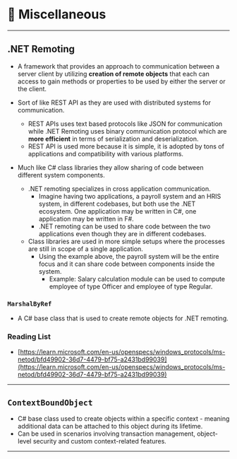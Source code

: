 # 🍯 Miscellaneous
---

## .NET Remoting

- A framework that provides an approach to communication between a server client by utilizing **creation of remote objects** that each can access to gain methods or properties to be used by either the server or the client.
    
- Sort of like REST API as they are used with distributed systems for communication.
    
    - REST APIs uses text based protocols like JSON for communication while .NET Remoting uses binary communication protocol which are **more efficient** in terms of serialization and deserialization.
    - REST API is used more because it is simple, it is adopted by tons of applications and compatibility with various platforms.
- Much like C# class libraries they allow sharing of code between different system components.
    
    - .NET remoting specializes in cross application communication.
        - Imagine having two applications, a payroll system and an HRIS system, in different codebases, but both use the .NET ecosystem. One application may be written in C#, one application may be written in F#.
        - .NET remoting can be used to share code between the two applications even though they are in different codebases.
    - Class libraries are used in more simple setups where the processes are still in scope of a single application.
        - Using the example above, the payroll system will be the entire focus and it can share code between components inside the system.
            - Example: Salary calculation module can be used to compute employee of type Officer and employee of type Regular.

### `MarshalByRef`

- A C# base class that is used to create remote objects for .NET remoting.

### Reading List

- [https://learn.microsoft.com/en-us/openspecs/windows_protocols/ms-netod/bfd49902-36d7-4479-bf75-a2431bd99039](https://learn.microsoft.com/en-us/openspecs/windows_protocols/ms-netod/bfd49902-36d7-4479-bf75-a2431bd99039)

---

## `ContextBoundObject`

- C# base class used to create objects within a specific context - meaning additional data can be attached to this object during its lifetime.
- Can be used in scenarios involving transaction management, object-level security and custom context-related features.

---

